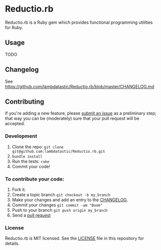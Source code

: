# Reductio.rb

Reductio.rb is a Ruby gem which provides functional programming utilities for Ruby.

## Usage

TODO

## Changelog

See https://github.com/lambdatastic/Reductio.rb/blob/master/CHANGELOG.md

## Contributing

If you're adding a new feature, please [submit an issue](https://github.com/lambdatastic/Reductio.rb/issues/new) as a preliminary step; that way you can be (moderately) sure that your pull request will be accepted.

### Development

1. Clone the repo: `git clone git@github.com:lambdatastic/Reductio.rb.git`
2. `bundle install`
3. Run the tests: `rake`
4. Commit your code!

### To contribute your code:

1. Fork it.
2. Create a topic branch `git checkout -b my_branch`
3. Make your changes and add an entry to the [CHANGELOG](CHANGELOG.md).
4. Commit your changes `git commit -am "Boom"`
5. Push to your branch `git push origin my_branch`
6. Send a [pull request](https://github.com/lambdatastic/Reductio.rb/pulls)

### License

Reductio.rb is MIT licensed. See the [LICENSE](https://raw.github.com/lambdatastic/Reductio.rb/master/LICENSE) file in this repository for details.
